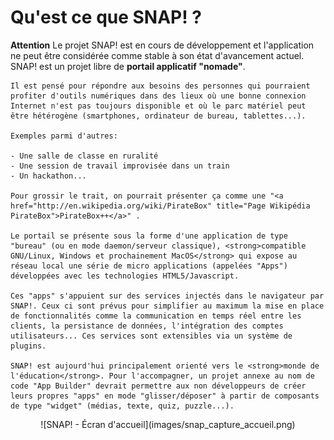 # Qu'est ce que SNAP! ?

<div class="row"><div class="col-md-12"><div class="alert alert-warning" role="alert"><strong>Attention</strong> Le projet SNAP! est en cours de développement et l'application ne peut être considérée comme stable à son état d'avancement actuel.</div></div></div>
<div class="row"><div class="col-md-6">
    SNAP! est un projet libre de <strong>portail applicatif "nomade"</strong>.

    Il est pensé pour répondre aux besoins des personnes qui pourraient profiter d'outils numériques dans des lieux où une bonne connexion Internet n'est pas toujours disponible et où le parc matériel peut être hétérogène (smartphones, ordinateur de bureau, tablettes...).

    Exemples parmi d'autres:

    - Une salle de classe en ruralité
    - Une session de travail improvisée dans un train
    - Un hackathon...

    Pour grossir le trait, on pourrait présenter ça comme une "<a href="http://en.wikipedia.org/wiki/PirateBox" title="Page Wikipédia PirateBox">PirateBox++</a>" .

    Le portail se présente sous la forme d'une application de type "bureau" (ou en mode daemon/serveur classique), <strong>compatible GNU/Linux, Windows et prochainement MacOS</strong> qui expose au réseau local une série de micro applications (appelées "Apps") développées avec les technologies HTML5/Javascript.

    Ces "apps" s'appuient sur des services injectés dans le navigateur par SNAP!. Ceux ci sont prévus pour simplifier au maximum la mise en place de fonctionnalités comme la communication en temps réel entre les clients, la persistance de données, l'intégration des comptes utilisateurs... Ces services sont extensibles via un système de plugins.

    SNAP! est aujourd'hui principalement orienté vers le <strong>monde de l'éducation</strong>. Pour l'accompagner, un projet annexe au nom de code "App Builder" devrait permettre aux non développeurs de créer leurs propres "apps" en mode "glisser/déposer" à partir de composants de type "widget" (médias, texte, quiz, puzzle...).
  </div>
  <div class="col-md-6"><div style="text-align:center">![SNAP! - Écran d'accueil](images/snap_capture_accueil.png)</div></div>
</div>
